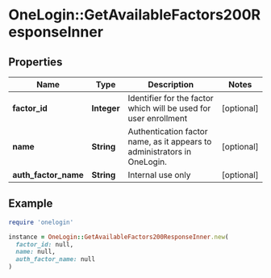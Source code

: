 # OneLogin::GetAvailableFactors200ResponseInner

## Properties

| Name | Type | Description | Notes |
| ---- | ---- | ----------- | ----- |
| **factor_id** | **Integer** | Identifier for the factor which will be used for user enrollment | [optional] |
| **name** | **String** | Authentication factor name, as it appears to administrators in OneLogin. | [optional] |
| **auth_factor_name** | **String** | Internal use only | [optional] |

## Example

```ruby
require 'onelogin'

instance = OneLogin::GetAvailableFactors200ResponseInner.new(
  factor_id: null,
  name: null,
  auth_factor_name: null
)
```

